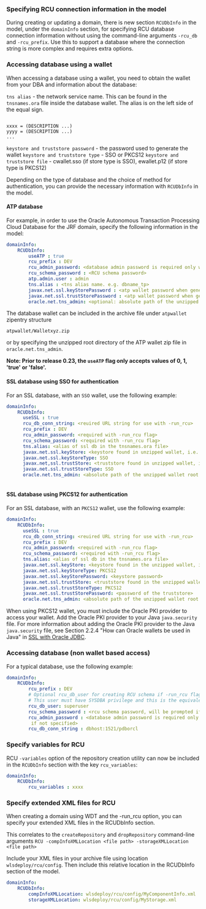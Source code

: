 ### Specifying RCU connection information in the model

During creating or updating a domain, there is new section `RCUDbInfo` in the model, under the `domainInfo` section, for specifying RCU database connection information without using the command-line arguments `-rcu_db` and `-rcu_prefix`. Use this to support a database where the connection string is more complex and requires extra options.

### Accessing database using a wallet

When accessing a database using a wallet, you need to obtain the wallet from your DBA and information about the database:

`tns alias` - the network service name. This can be found in the `tnsnames.ora` file inside the database wallet.  The alias is on the left side of the equal sign.

```text

xxxx = (DESCRIPTION ...)
yyyy = (DESCRIPTION ...)
...
```

`keystore and truststore password` - the password used to generate the wallet
`keystore and truststore type` - SSO or PKCS12
`keystore and truststore file` - cwallet.sso (if store type is SSO), ewallet.p12 (if store type is PKCS12)

Depending on the type of database and the choice of method for authentication, you can provide the necessary information with `RCUDbInfo` in the model.

#### ATP database

For example, in order to use the Oracle Autonomous Transaction Processing Cloud Database for the JRF domain, specify the following information in the model:

```yaml
domainInfo:
    RCUDbInfo:
        useATP : true
        rcu_prefix : DEV
        rcu_admin_password: <database admin password is required only when you specify -run_rcu flag>
        rcu_schema_password : <RCU schema password>
        atp.admin.user : admin
        tns.alias : <tns alias name. e.g. dbname_tp>
        javax.net.ssl.keyStorePassword : <atp wallet password when generated the wallet from Oracle Cloud Console>
        javax.net.ssl.trustStorePassword : <atp wallet password when generated the wallet from Oracle Cloud Console>
        oracle.net.tns_admin: <optional: absolute path of the unzipped wallet root directory (outside of the archive), if the wallet.zip is not included in the archive>
```
The database wallet can be included in the archive file under `atpwallet` zipentry structure

`atpwallet/Walletxyz.zip`

or by specifying the unzipped root directory of the ATP wallet zip file in `oracle.net.tns_admin`.

**Note: Prior to release 0.23, the `useATP` flag only accepts values of 0, 1, 'true' or 'false'.**

#### SSL database using SSO for authentication

For an SSL database, with an `SSO` wallet, use the following example:
```yaml
domainInfo:
    RCUDbInfo:
      useSSL : true
      rcu_db_conn_string: <reuired URL string for use with -run_rcu>
      rcu_prefix : DEV
      rcu_admin_password: <required with -run_rcu flag>
      rcu_schema_password: <required with -run_rcu flag>
      tns.alias: <alias of ssl db in the tnsnames.ora file>
      javax.net.ssl.keyStore: <keystore found in unzipped wallet, i.e. cwallet.sso>
      javax.net.ssl.keyStoreType: SSO
      javax.net,ssl.trustStore: <truststore found in unzipped wallet, i.e cwallet.sso>
      javax.net.ssl.trustStoreType: SSO
      oracle.net.tns_admin: <absolute path of the unzipped wallet root directory>
      
```
#### SSL database using PKCS12 for authentication

For an SSL database, with an `PKCS12` wallet, use the following example:
```yaml
domainInfo:
    RCUDbInfo:
      useSSL : true
      rcu_db_conn_string: <reuired URL string for use with -run_rcu>
      rcu_prefix : DEV
      rcu_admin_password: <required with -run_rcu flag>
      rcu_schema_password: <required with -run_rcu flag>
      tns.alias: <alias of ssl db in the tnsnames.ora file>
      javax.net.ssl.keyStore: <keystore found in the unzipped wallet, i.e. ewallet.p12>
      javax.net.ssl.keyStoreType: PKCS12
      javax.net.ssl.keyStorePassword: <keystore password>
      javax.net.ssl.trustStore: <truststore found in the unzipped wallet, i.e ewallet.p12>
      javax.net.ssl.trustStoreType: PKCS12
      javax.net.ssl.trustStorePassword: <password of the truststore>
      oracle.net.tns_admin: <absolute path of the unzipped wallet root directory>

```
When using PKCS12 wallet, you must include the Oracle PKI provider to access your wallet. Add the Oracle PKI provider to your Java `java.security` file. For more information about adding the Oracle PKI provider to the Java `java.security` file, see Section 2.2.4 "How can Oracle wallets be used in Java" in [SSL with Oracle JDBC](https://www.oracle.com/technetwork/topics/wp-oracle-jdbc-thin-ssl-130128.pdf).

### Accessing database (non wallet based access)

For a typical database, use the following example:

```yaml
domainInfo:
    RCUDbInfo:
        rcu_prefix : DEV
        # Optional rcu_db_user for creating RCU schema if -run_rcu flag is specified. Default user is SYS if not specified.
        # This user must have SYSDBA privilege and this is the equivalent of -dbUser in the RCU utility.
        rcu_db_user: superuser
        rcu_schema_password : <rcu schema password, will be prompted if not specified>
        rcu_admin_password : <database admin password is required only when you specify -run_rcu flag, will be prompted
         if not specified>
        rcu_db_conn_string : dbhost:1521/pdborcl
```        

### Specify variables for RCU

RCU `-variables` option of the repository creation utility can now be included in the `RCUDbInfo` section with the key `rcu_variables`:

```yaml
domainInfo:
    RCUDbInfo:
        rcu_variables : xxxx
```    

### Specify extended XML files for RCU

When creating a domain using WDT and the -run_rcu option, you can specify your extended XML files in the RCUDbInfo section.

This correlates to the `createRepository` and `dropRepository` command-line arguments `RCU -compInfoXMLLocation <file path> -storageXMLLocation <file path>`

Include your XML files in your archive file using location `wlsdeploy/rcu/config`. Then include this relative location in the RCUDbInfo section of the model.

```yaml
domainInfo:
    RCUDbInfo:
        compInfoXMLLocation: wlsdeploy/rcu/config/MyComponentInfo.xml
        storageXMLLocation: wlsdeploy/rcu/config/MyStorage.xml
```
